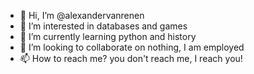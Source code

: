- 👋 Hi, I’m @alexandervanrenen
- 👀 I’m interested in databases and games
- 🌱 I’m currently learning python and history
- 💞️ I’m looking to collaborate on nothing, I am employed
- 📫 How to reach me? you don't reach me, I reach you!

<!---
alexandervanrenen/alexandervanrenen is a ✨ special ✨ repository because its `README.md` (this file) appears on your GitHub profile.
You can click the Preview link to take a look at your changes.
--->
